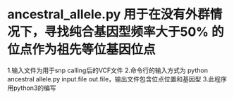 # ancestral_allele.py 用于在没有外群情况下，寻找纯合基因型频率大于50% 的位点作为祖先等位基因位点
1.输入文件为用于snp calling后的VCF文件
2.命令行的输入方式为 python ancestral allele.py input.file out.file，输出文件包含位点位置和基因型
3.此程序用python3的编写